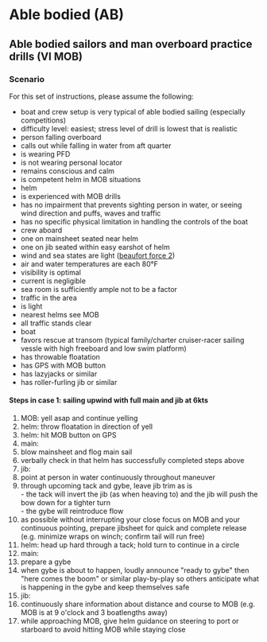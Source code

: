 # Able bodied (AB)

## Able bodied sailors and man overboard practice drills (VI MOB)

### Scenario  
For this set of instructions, please assume the following:  
- boat and crew setup is very typical of able bodied sailing (especially competitions)  
- difficulty level: easiest; stress level of drill is lowest that is realistic  
- person falling overboard  
 - calls out while falling in water from aft quarter  
 - is wearing PFD  
 - is not wearing personal locator  
 - remains conscious and calm  
 - is competent helm in MOB situations  
- helm  
 - is experienced with MOB drills  
 - has no impairment that prevents sighting person in water, or seeing wind direction and puffs, waves and traffic  
 - has no specific physical limitation in handling the controls of the boat
- crew aboard  
 - one on mainsheet seated near helm  
 - one on jib seated within easy earshot of helm  
- wind and sea states are light ([beaufort force 2](https://en.wikipedia.org/wiki/Beaufort_scale))  
- air and water temperatures are each 80°F  
- visibility is optimal  
- current is negligible  
- sea room is sufficiently ample not to be a factor  
- traffic in the area  
 - is light  
 - nearest helms see MOB  
 - all traffic stands clear  
- boat  
 - favors rescue at transom (typical family/charter cruiser-racer sailing vessle with high freeboard and low swim platform)  
 - has throwable floatation  
 - has GPS with MOB button  
 - has lazyjacks or similar  
 - has roller-furling jib or similar  

#### Steps in case 1: sailing upwind with full main and jib at 6kts  
1. MOB: yell asap and continue yelling  
2. helm: throw floatation in direction of yell  
3. helm: hit MOB button on GPS  
3. main:
  1. blow mainsheet and flog main sail  
  2. verbally check in that helm has successfully completed steps above  
4. jib:
  1. point at person in water continuously throughout maneuver  
  2. through upcoming tack and gybe, leave jib trim as is  
    - the tack will invert the jib (as when heaving to) and the jib will push the bow down for a tighter turn  
    - the gybe will reintroduce flow  
  3. as possible without interrupting your close focus on MOB and your continuous pointing, prepare jibsheet for quick and complete release (e.g. minimize wraps on winch; confirm tail will run free)  
5. helm: head up hard through a tack; hold turn to continue in a circle  
6. main:  
  1. prepare a gybe  
  2. when gybe is about to happen, loudly announce "ready to gybe" then "here comes the boom" or similar play-by-play so others anticipate what is happening in the gybe and keep themselves safe  
7. jib:  
  1. continuously share information about distance and course to MOB (e.g. MOB is at 9 o'clock and 3 boatlengths away)  
  2. while approaching MOB, give helm guidance on steering to port or starboard to avoid hitting MOB while staying close

